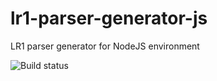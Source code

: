 # lr1-parser-generator-js
LR1 parser generator for NodeJS environment

![Build status](https://github.com/nicolwk/lr1-parser-generator-js/actions/workflows/webpack.yml/badge.svg)
